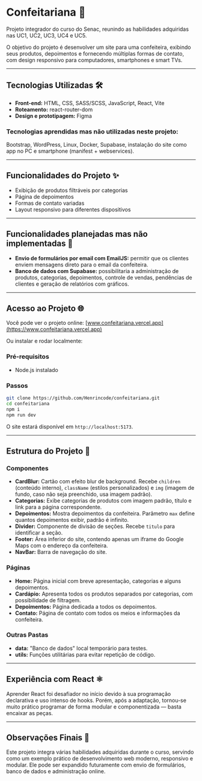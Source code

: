# Confeitariana 🍰

Projeto integrador do curso do Senac, reunindo as habilidades adquiridas nas UC1, UC2, UC3, UC4 e UC5.

O objetivo do projeto é desenvolver um site para uma confeiteira, exibindo seus produtos, depoimentos e fornecendo múltiplas formas de contato, com design responsivo para computadores, smartphones e smart TVs.

---

## Tecnologias Utilizadas 🛠️

* **Front-end:** HTML, CSS, SASS/SCSS, JavaScript, React, Vite
* **Roteamento:** react-router-dom
* **Design e prototipagem:** Figma

### Tecnologias aprendidas mas não utilizadas neste projeto:

Bootstrap, WordPress, Linux, Docker, Supabase, instalação do site como app no PC e smartphone (manifest + webservices).

---

## Funcionalidades do Projeto ✨

* Exibição de produtos filtráveis por categorias
* Página de depoimentos
* Formas de contato variadas
* Layout responsivo para diferentes dispositivos

---

## Funcionalidades planejadas mas não implementadas 🚧

* **Envio de formulários por email com EmailJS:** permitir que os clientes enviem mensagens direto para o email da confeiteira.
* **Banco de dados com Supabase:** possibilitaria a administração de produtos, categorias, depoimentos, controle de vendas, pendências de clientes e geração de relatórios com gráficos.

---

## Acesso ao Projeto 🌐

Você pode ver o projeto online:
[www.confeitariana.vercel.app](https://www.confeitariana.vercel.app)

Ou instalar e rodar localmente:

### Pré-requisitos

* Node.js instalado

### Passos

```bash
git clone https://github.com/Henrincode/confeitariana.git
cd confeitariana
npm i
npm run dev
```

O site estará disponível em `http://localhost:5173`.

---

## Estrutura do Projeto 📁

### Componentes

* **CardBlur:** Cartão com efeito blur de background. Recebe `children` (conteúdo interno), `className` (estilos personalizados) e `img` (imagem de fundo, caso não seja preenchido, usa imagem padrão).
* **Categorias:** Exibe categorias de produtos com imagem padrão, título e link para a página correspondente.
* **Depoimentos:** Mostra depoimentos da confeiteira. Parâmetro `max` define quantos depoimentos exibir, padrão é infinito.
* **Divider:** Componente de divisão de seções. Recebe `titulo` para identificar a seção.
* **Footer:** Área inferior do site, contendo apenas um iframe do Google Maps com o endereço da confeiteira.
* **NavBar:** Barra de navegação do site.

### Páginas

* **Home:** Página inicial com breve apresentação, categorias e alguns depoimentos.
* **Cardápio:** Apresenta todos os produtos separados por categorias, com possibilidade de filtragem.
* **Depoimentos:** Página dedicada a todos os depoimentos.
* **Contato:** Página de contato com todos os meios e informações da confeiteira.

### Outras Pastas

* **data:** "Banco de dados" local temporário para testes.
* **utils:** Funções utilitárias para evitar repetição de código.

---

## Experiência com React ⚛️

Aprender React foi desafiador no início devido à sua programação declarativa e uso intenso de hooks. Porém, após a adaptação, tornou-se muito prático programar de forma modular e componentizada — basta encaixar as peças.

---

## Observações Finais 📝

Este projeto integra várias habilidades adquiridas durante o curso, servindo como um exemplo prático de desenvolvimento web moderno, responsivo e modular. Ele pode ser expandido futuramente com envio de formulários, banco de dados e administração online.